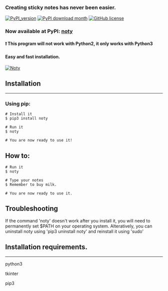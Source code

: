 ### Creating sticky notes has never been easier.
[![PyPI_version](https://img.shields.io/pypi/v/noty.svg)](https://pypi.org/project/noty)
[![PyPI download month](https://img.shields.io/pypi/dm/noty.svg)](https://pypi.org/project/noty)
[![GitHub license](https://img.shields.io/github/license/GrgBls/Noty.svg)](https://github.com/GrgBls/noty/blob/master/LICENSE)



### Now available at PyPI: [noty](https://pypi.org/project/noty)

#### :heavy_exclamation_mark: This program will not work with Python2, it only works with Python3

#### Easy and fast installation.


<a href="https://user-images.githubusercontent.com/24195309/55061882-1d087500-5075-11e9-9a6d-4448b40d1767.gif"><img src="https://user-images.githubusercontent.com/24195309/55061882-1d087500-5075-11e9-9a6d-4448b40d1767.gif" title="Noty"/></a>




## Installation
---

### Using pip:

    # Install it
    $ pip3 install noty

    # Run it
    $ noty

    # You are now ready to use it!


## How to:

    # Run it
    $ noty 

    # Type your notes
    $ Remember to buy milk.

    # You are now ready to use it.

## Troubleshooting

If the command 'noty' doesn't work after you install it, you will need to permanently set $PATH on your operating system. Alteratively, you can uninstall noty using 'pip3 uninstall noty' and reinstall it using 'sudo'


## Installation requirements.
---
python3

tkinter

pip3
